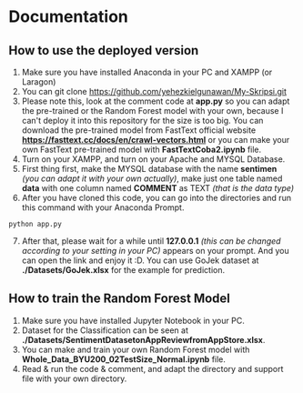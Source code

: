 # Documentation

## How to use the deployed version
1. Make sure you have installed Anaconda in your PC and XAMPP (or Laragon)
2. You can git clone https://github.com/yehezkielgunawan/My-Skripsi.git
3. Please note this, look at the comment code at **app.py** so you can adapt the pre-trained or the Random Forest model with your own, because I can't deploy it into this repository for the size is too big. You can download the pre-trained model from FastText official website **https://fasttext.cc/docs/en/crawl-vectors.html** or you can make your own FastText pre-trained model with **FastTextCoba2.ipynb** file.
4. Turn on your XAMPP, and turn on your Apache and MYSQL Database.
5. First thing first, make the MYSQL database with the name **sentimen** *(you can adapt it with your own actually)*, make just one table named **data** with one column named **COMMENT** as TEXT *(that is the data type)*
6. After you have cloned this code, you can go into the directories and run this command with your Anaconda Prompt.
```
python app.py
```
7. After that, please wait for a while until **127.0.0.1** *(this can be changed according to your setting in your PC)* appears on your prompt. And you can open the link and enjoy it :D. You can use GoJek dataset at **./Datasets/GoJek.xlsx** for the example for prediction.

## How to train the Random Forest Model
1. Make sure you have installed Jupyter Notebook in your PC.
2. Dataset for the Classification can be seen at **./Datasets/SentimentDatasetonAppReviewfromAppStore.xlsx**.
3. You can make and train your own Random Forest model with **Whole_Data_BYU200_02TestSize_Normal.ipynb** file.
4. Read & run the code & comment, and adapt the directory and support file with your own directory.